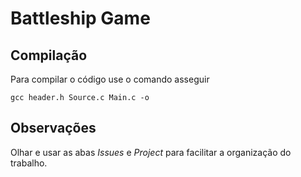 # Battleship Game

## Compilação

Para compilar o código use o comando asseguir
```shell
gcc header.h Source.c Main.c -o 
```

## Observações
Olhar e usar as abas *Issues* e *Project* para facilitar a organização do trabalho.
